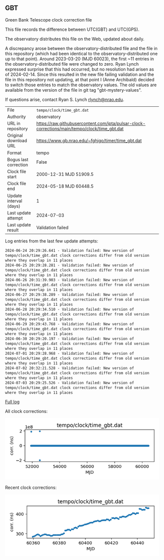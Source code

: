 
## GBT

Green Bank Telescope clock correction file

This file records the difference between UTC(GBT) and UTC(GPS).

The observatory distributes this file on the Web, updated about daily.

A discrepancy arose between the observatory-distributed file and the
file in this repository (which had been identical to the 
observatory-distributed one up to that point). Around 
2023-03-20 (MJD 60023), the first ~11 entries in the 
observatory-distributed file were changed to zero.
Ryan Lynch expressed surprise that this had occurred, but no
resolution had arisen as of 2024-02-14. Since this resulted in
the new file failing validation and the file in this repository
not updating, at that point I (Anne Archibald) decided to
switch those entries to match the observatory values. The old values
are available from the version of the file in git tag 
"gbt-mystery-values".

If questions arise, contact Ryan S. Lynch <rlynch@nrao.edu>.

|     |     |
|:--- |:--- |
| File | `tempo/clock/time_gbt.dat` |
| Authority | observatory |
| URL in repository | <https://raw.githubusercontent.com/ipta/pulsar-clock-corrections/main/tempo/clock/time_gbt.dat> |
| Original download URL | <https://www.gb.nrao.edu/~fghigo/timer/time_gbt.dat> |
| Format | tempo |
| Bogus last correction | False |
| Clock file start | 2000-12-31 MJD 51909.5 |
| Clock file end | 2024-05-18 MJD 60448.5 |
| Update interval (days) | 1 |
| Last update attempt | 2024-07-03 |
| Last update result | Validation failed |

Log entries from the last few update attempts:
```
2024-06-24 20:29:26.641 - Validation failed: New version of tempo/clock/time_gbt.dat clock corrections differ from old version where they overlap in 11 places
2024-06-25 20:29:28.281 - Validation failed: New version of tempo/clock/time_gbt.dat clock corrections differ from old version where they overlap in 11 places
2024-06-26 20:31:39.903 - Validation failed: New version of tempo/clock/time_gbt.dat clock corrections differ from old version where they overlap in 11 places
2024-06-27 20:29:38.289 - Validation failed: New version of tempo/clock/time_gbt.dat clock corrections differ from old version where they overlap in 11 places
2024-06-28 20:29:34.510 - Validation failed: New version of tempo/clock/time_gbt.dat clock corrections differ from old version where they overlap in 11 places
2024-06-29 20:29:43.768 - Validation failed: New version of tempo/clock/time_gbt.dat clock corrections differ from old version where they overlap in 11 places
2024-06-30 20:29:20.197 - Validation failed: New version of tempo/clock/time_gbt.dat clock corrections differ from old version where they overlap in 11 places
2024-07-01 20:29:28.968 - Validation failed: New version of tempo/clock/time_gbt.dat clock corrections differ from old version where they overlap in 11 places
2024-07-02 20:32:21.528 - Validation failed: New version of tempo/clock/time_gbt.dat clock corrections differ from old version where they overlap in 11 places
2024-07-03 20:29:25.526 - Validation failed: New version of tempo/clock/time_gbt.dat clock corrections differ from old version where they overlap in 11 places
```
[Full log](https://raw.githubusercontent.com/ipta/pulsar-clock-corrections/main/log/tempo/clock/time_gbt.dat.log)


All clock corrections:

![plot of all clock corrections](time_gbt.dat.png "All corrections")

Recent clock corrections:

![plot of recent clock corrections](time_gbt.dat.short.png "Recent corrections")

